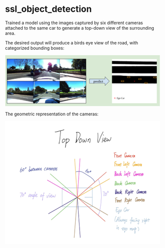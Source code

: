 # ssl_object_detection
 
Trained a model using the images captured by six different cameras attached
to the same car to generate a top-down view of the surrounding area. 

The desired output will produce a birds eye view of the road, with categorized bounding boxes:

<img src = "https://github.com/TejaishwaryaGagadam/ssl_object_detection/blob/master/output.png">

The geometric representation of the cameras:

<img src="https://github.com/TejaishwaryaGagadam/ssl_object_detection/blob/master/top%20down%20view.png" width="700" height="400">

